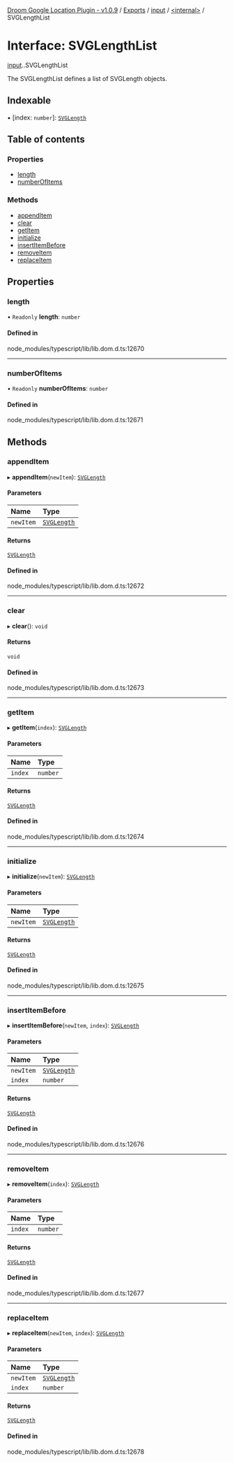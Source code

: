 [Droom Google Location Plugin - v1.0.9](../README.md) / [Exports](../modules.md) / [input](../modules/input.md) / [<internal\>](../modules/input._internal_.md) / SVGLengthList

# Interface: SVGLengthList

[input](../modules/input.md).[<internal>](../modules/input._internal_.md).SVGLengthList

The SVGLengthList defines a list of SVGLength objects.

## Indexable

▪ [index: `number`]: [`SVGLength`](../modules/input._internal_.md#svglength)

## Table of contents

### Properties

- [length](input._internal_.SVGLengthList.md#length)
- [numberOfItems](input._internal_.SVGLengthList.md#numberofitems)

### Methods

- [appendItem](input._internal_.SVGLengthList.md#appenditem)
- [clear](input._internal_.SVGLengthList.md#clear)
- [getItem](input._internal_.SVGLengthList.md#getitem)
- [initialize](input._internal_.SVGLengthList.md#initialize)
- [insertItemBefore](input._internal_.SVGLengthList.md#insertitembefore)
- [removeItem](input._internal_.SVGLengthList.md#removeitem)
- [replaceItem](input._internal_.SVGLengthList.md#replaceitem)

## Properties

### length

• `Readonly` **length**: `number`

#### Defined in

node_modules/typescript/lib/lib.dom.d.ts:12670

___

### numberOfItems

• `Readonly` **numberOfItems**: `number`

#### Defined in

node_modules/typescript/lib/lib.dom.d.ts:12671

## Methods

### appendItem

▸ **appendItem**(`newItem`): [`SVGLength`](../modules/input._internal_.md#svglength)

#### Parameters

| Name | Type |
| :------ | :------ |
| `newItem` | [`SVGLength`](../modules/input._internal_.md#svglength) |

#### Returns

[`SVGLength`](../modules/input._internal_.md#svglength)

#### Defined in

node_modules/typescript/lib/lib.dom.d.ts:12672

___

### clear

▸ **clear**(): `void`

#### Returns

`void`

#### Defined in

node_modules/typescript/lib/lib.dom.d.ts:12673

___

### getItem

▸ **getItem**(`index`): [`SVGLength`](../modules/input._internal_.md#svglength)

#### Parameters

| Name | Type |
| :------ | :------ |
| `index` | `number` |

#### Returns

[`SVGLength`](../modules/input._internal_.md#svglength)

#### Defined in

node_modules/typescript/lib/lib.dom.d.ts:12674

___

### initialize

▸ **initialize**(`newItem`): [`SVGLength`](../modules/input._internal_.md#svglength)

#### Parameters

| Name | Type |
| :------ | :------ |
| `newItem` | [`SVGLength`](../modules/input._internal_.md#svglength) |

#### Returns

[`SVGLength`](../modules/input._internal_.md#svglength)

#### Defined in

node_modules/typescript/lib/lib.dom.d.ts:12675

___

### insertItemBefore

▸ **insertItemBefore**(`newItem`, `index`): [`SVGLength`](../modules/input._internal_.md#svglength)

#### Parameters

| Name | Type |
| :------ | :------ |
| `newItem` | [`SVGLength`](../modules/input._internal_.md#svglength) |
| `index` | `number` |

#### Returns

[`SVGLength`](../modules/input._internal_.md#svglength)

#### Defined in

node_modules/typescript/lib/lib.dom.d.ts:12676

___

### removeItem

▸ **removeItem**(`index`): [`SVGLength`](../modules/input._internal_.md#svglength)

#### Parameters

| Name | Type |
| :------ | :------ |
| `index` | `number` |

#### Returns

[`SVGLength`](../modules/input._internal_.md#svglength)

#### Defined in

node_modules/typescript/lib/lib.dom.d.ts:12677

___

### replaceItem

▸ **replaceItem**(`newItem`, `index`): [`SVGLength`](../modules/input._internal_.md#svglength)

#### Parameters

| Name | Type |
| :------ | :------ |
| `newItem` | [`SVGLength`](../modules/input._internal_.md#svglength) |
| `index` | `number` |

#### Returns

[`SVGLength`](../modules/input._internal_.md#svglength)

#### Defined in

node_modules/typescript/lib/lib.dom.d.ts:12678
